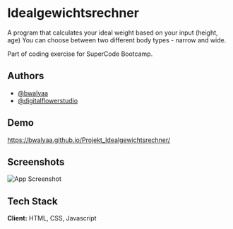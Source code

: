 # Idealgewichtsrechner

A program that calculates your ideal weight based on your input (height, age)
You can choose between two different body types - narrow and wide.

Part of coding exercise for SuperCode Bootcamp.
## Authors

- [@bwalyaa](https://www.github.com/bwalyaa)
- [@digitalflowerstudio](https://www.github.com/digitalflowerstudio)


## Demo

https://bwalyaa.github.io/Projekt_Idealgewichtsrechner/
## Screenshots

![App Screenshot](https://i.ibb.co/FYGWgfW/Bildschirmfoto-2023-12-13-um-14-53-54.png)
## Tech Stack

**Client:** HTML, CSS, Javascript

